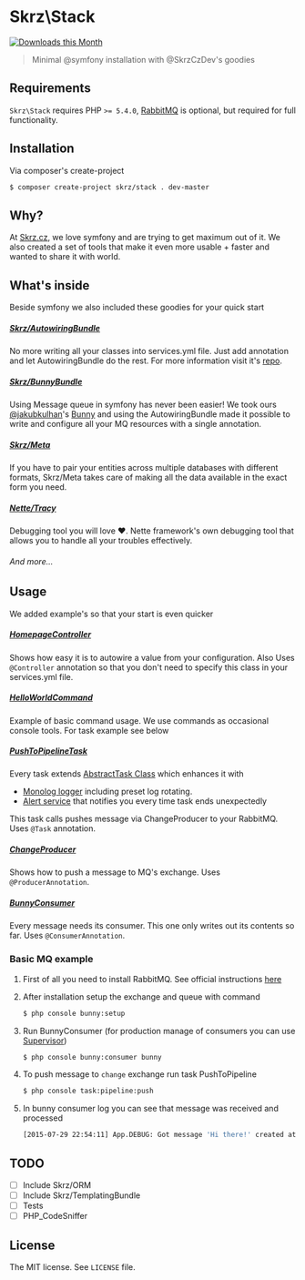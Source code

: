 # Skrz\Stack

[![Downloads this Month](https://img.shields.io/packagist/dm/skrz/stack.svg)](https://packagist.org/packages/skrz/meta)

> Minimal @symfony installation with @SkrzCzDev's goodies

## Requirements

`Skrz\Stack` requires PHP `>= 5.4.0`, [RabbitMQ](https://www.rabbitmq.com/download.html) is optional, but required for full functionality.

## Installation

Via composer's create-project

```sh
$ composer create-project skrz/stack . dev-master
```

## Why?

At [Skrz.cz](http://skrz.cz/), we love symfony and are trying to get maximum out of it.
We also created a set of tools that make it even more usable + faster and wanted to share it with world.

## What's inside
Beside symfony we also included these goodies for your quick start
##### [Skrz/AutowiringBundle](https://github.com/skrz/autowiring-bundle#skrzbundleautowiringbundle)
No more writing all your classes into services.yml file. Just add annotation and let AutowiringBundle do the rest. For more information visit it's [repo](https://github.com/skrz/autowiring-bundle#skrzbundleautowiringbundle).
##### [Skrz/BunnyBundle](https://github.com/skrz/bunny-bundle)
Using Message queue in symfony has never been easier! We took ours  [@jakubkulhan](https://github.com/jakubkulhan)'s [Bunny](https://github.com/jakubkulhan/bunny) and using the AutowiringBundle made it possible to write and configure all your MQ resources with a single annotation.
##### [Skrz/Meta](https://github.com/skrz/meta)
If you have to pair your entities across multiple databases with different formats, Skrz/Meta takes care of making all the data available in the exact form you need.
##### [Nette/Tracy](https://github.com/nette/tracy)
Debugging tool you will love ♥. Nette framework's own debugging tool that allows you to handle all your troubles effectively.

###### And more...

## Usage

We added example's so that your start is even quicker

##### [HomepageController](https://github.com/skrz/stack/blob/master/src/App/Controller/HomepageController.php)
Shows how easy it is to autowire a value from your configuration. Also Uses `@Controller` annotation so that you don't need to specify this class in your services.yml file.
##### [HelloWorldCommand](https://github.com/skrz/stack/tree/master/src/App/Command/HelloWorldCommand.php)
Example of basic command usage. We use commands as occasional console tools. For task example see below
##### [PushToPipelineTask](https://github.com/skrz/stack/tree/master/src/App/Task/PushToPipelineTask.php)
Every task extends [AbstractTask Class](https://github.com/skrz/stack/tree/master/src/Skrz/Console/AbstractTask.php) which enhances it with
- [Monolog logger](https://github.com/Seldaek/monolog) including preset log rotating.
- [Alert service](https://github.com/skrz/stack/tree/master/src/Skrz/Service/AlertService.php) that notifies you every time task ends unexpectedly

This task calls pushes message via ChangeProducer to your RabbitMQ. Uses `@Task` annotation.
##### [ChangeProducer](https://github.com/skrz/stack/tree/master/src/App/MQ/Producer/ChangeProducer.php)
Shows how to push a message to MQ's exchange. Uses `@ProducerAnnotation`.
##### [BunnyConsumer](https://github.com/skrz/stack/tree/master/src/App/MQ/Consumer/BunnyConsumer.php)
Every message needs its consumer. This one only writes out its contents so far. Uses `@ConsumerAnnotation`.

### Basic MQ example
1. First of all you need to install RabbitMQ. See official instructions [here](https://www.rabbitmq.com/download.html)
2. After installation setup the exchange and queue with command

	```sh
	$ php console bunny:setup
	```
3. Run BunnyConsumer (for production manage of consumers you can use [Supervisor](http://supervisord.org/))

	```sh
	$ php console bunny:consumer bunny
	```
4. To push message to `change` exchange run task PushToPipeline

	```sh
	$ php console task:pipeline:push
	```
5. In bunny consumer log you can see that message was received and processed

	```sh
	[2015-07-29 22:54:11] App.DEBUG: Got message 'Hi there!' created at 2015-07-29 22:54:11 via application App on host Skrz.local Acking...
	```


## TODO

- [ ] Include Skrz/ORM
- [ ] Include Skrz/TemplatingBundle
- [ ] Tests
- [ ] PHP_CodeSniffer

## License

The MIT license. See `LICENSE` file.
